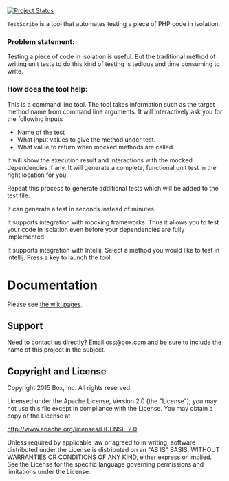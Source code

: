 [![Project Status](http://opensource.box.com/badges/active.svg)](http://opensource.box.com/badges)

`TestScribe` is a tool that automates testing a piece of PHP code in isolation.

### Problem statement:

Testing a piece of code in isolation is useful. But the traditional method of writing unit tests to do
this kind of testing is tedious and time consuming to write.

### How does the tool help: 

This is a command line tool.
The tool takes information such as the target method name from command line arguments.
It will interactively ask you for the following inputs

* Name of the test
* What input values to give the method under test.  
* What value to return when mocked methods are called.

It will show the execution result and interactions with the mocked dependencies if any.
It will generate a complete, functional unit test in the right location for you.

Repeat this process to generate additional tests which will be added to the test file.

It can generate a test in seconds instead of minutes.

It supports integration with mocking frameworks. Thus it allows you to test your code in isolation
even before your dependencies are fully implemented.

It supports integration with Intellij.
Select a method you would like to test in intellij.
Press a key to launch the tool.

# Documentation

Please see [the wiki pages](https://github.com/box/TestScribe/wiki).

## Support

Need to contact us directly? Email oss@box.com and be sure to include the name of this project in the subject.

## Copyright and License

Copyright 2015 Box, Inc. All rights reserved.

Licensed under the Apache License, Version 2.0 (the "License");
you may not use this file except in compliance with the License.
You may obtain a copy of the License at

   http://www.apache.org/licenses/LICENSE-2.0

Unless required by applicable law or agreed to in writing, software
distributed under the License is distributed on an "AS IS" BASIS,
WITHOUT WARRANTIES OR CONDITIONS OF ANY KIND, either express or implied.
See the License for the specific language governing permissions and
limitations under the License.
